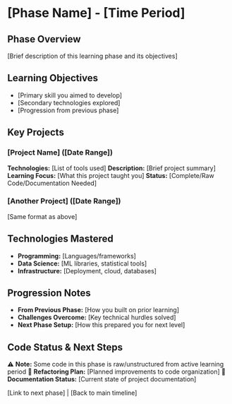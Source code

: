 # [Phase Name] - [Time Period]

## Phase Overview
[Brief description of this learning phase and its objectives]

## Learning Objectives
- [Primary skill you aimed to develop]
- [Secondary technologies explored]  
- [Progression from previous phase]

## Key Projects

### [Project Name] ([Date Range])
**Technologies:** [List of tools used]
**Description:** [Brief project summary]
**Learning Focus:** [What this project taught you]
**Status:** [Complete/Raw Code/Documentation Needed]

### [Another Project] ([Date Range])
[Same format as above]

## Technologies Mastered
- **Programming:** [Languages/frameworks]
- **Data Science:** [ML libraries, statistical tools]
- **Infrastructure:** [Deployment, cloud, databases]

## Progression Notes
- **From Previous Phase:** [How you built on prior learning]
- **Challenges Overcome:** [Key technical hurdles solved]
- **Next Phase Setup:** [How this prepared you for next level]

## Code Status & Next Steps
⚠️ **Note:** Some code in this phase is raw/unstructured from active learning period
🔄 **Refactoring Plan:** [Planned improvements to code organization]
📝 **Documentation Status:** [Current state of project documentation]

[Link to next phase] | [Back to main timeline]
